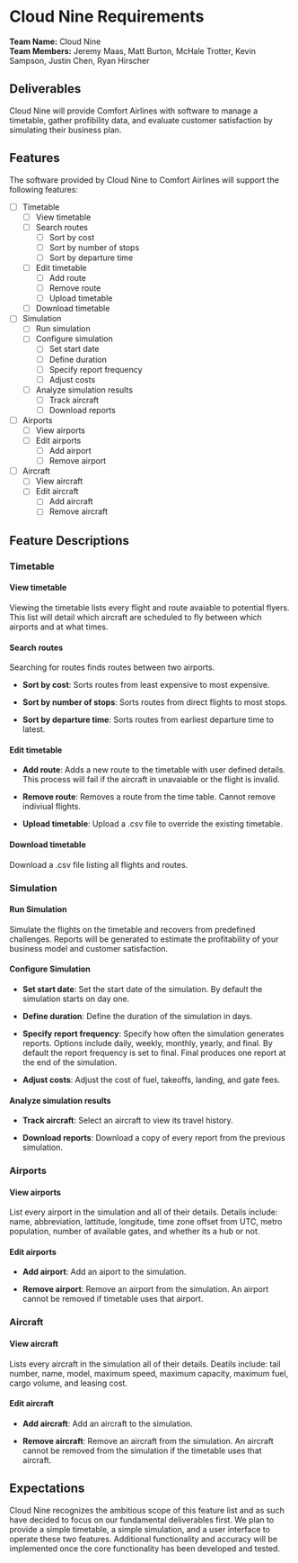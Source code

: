 # Cloud Nine Requirements

**Team Name:** Cloud Nine  
**Team Members:** Jeremy Maas, Matt Burton, McHale Trotter, Kevin Sampson, Justin Chen, Ryan Hirscher

## Deliverables

Cloud Nine will provide Comfort Airlines with software to manage a timetable, gather profibility data, and evaluate customer satisfaction by simulating their business plan.

## Features

The software provided by Cloud Nine to Comfort Airlines will support the following features:

- [ ] Timetable
  - [ ] View timetable
  - [ ] Search routes
    - [ ] Sort by cost
    - [ ] Sort by number of stops
    - [ ] Sort by departure time
  - [ ] Edit timetable
    - [ ] Add route
    - [ ] Remove route
    - [ ] Upload timetable
  - [ ] Download timetable
- [ ] Simulation
  - [ ] Run simulation
  - [ ] Configure simulation
    - [ ] Set start date
    - [ ] Define duration
    - [ ] Specify report frequency
    - [ ] Adjust costs
  - [ ] Analyze simulation results
    - [ ] Track aircraft
    - [ ] Download reports
- [ ] Airports
  - [ ] View airports
  - [ ] Edit airports
    - [ ] Add airport
    - [ ] Remove airport
- [ ] Aircraft
  - [ ] View aircraft
  - [ ] Edit aircraft
    - [ ] Add aircraft
    - [ ] Remove aircraft

## Feature Descriptions

### Timetable

#### View timetable

Viewing the timetable lists every flight and route avaiable to potential flyers. This list will detail which aircraft are scheduled to fly between which airports and at what times.

#### Search routes

Searching for routes finds routes between two airports.

- **Sort by cost**: Sorts routes from least expensive to most expensive.

- **Sort by number of stops**: Sorts routes from direct flights to most stops.

- **Sort by departure time**: Sorts routes from earliest departure time to latest.

#### Edit timetable

- **Add route**: Adds a new route to the timetable with user defined details. This process will fail if the aircraft in unavaiable or the flight is invalid.

- **Remove route**: Removes a route from the time table. Cannot remove indiviual flights.

- **Upload timetable**: Upload a .csv file to override the existing timetable.

#### Download timetable

Download a .csv file listing all flights and routes.

### Simulation

#### Run Simulation

Simulate the flights on the timetable and recovers from predefined challenges. Reports will be generated to estimate the profitability of your business model and customer satisfaction.

#### Configure Simulation

- **Set start date**: Set the start date of the simulation. By default the simulation starts on day one.

- **Define duration**: Define the duration of the simulation in days.

- **Specify report frequency**: Specify how often the simulation generates reports. Options include daily, weekly, monthly, yearly, and final. By default the report frequency is set to final. Final produces one report at the end of the simulation.

- **Adjust costs**: Adjust the cost of fuel, takeoffs, landing, and gate fees.

#### Analyze simulation results

- **Track aircraft**: Select an aircraft to view its travel history.

- **Download reports**: Download a copy of every report from the previous simulation.

### Airports

#### View airports

List every airport in the simulation and all of their details. Details include: name, abbreviation, lattitude, longitude, time zone offset from UTC, metro population, number of available gates, and whether its a hub or not.

#### Edit airports

- **Add airport**: Add an aiport to the simulation.

- **Remove airport**: Remove an airport from the simulation. An airport cannot be removed if timetable uses that airport.

### Aircraft

#### View aircraft

Lists every aircraft in the simulation all of their details. Deatils include: tail number, name, model, maximum speed, maximum capacity, maximum fuel, cargo volume, and leasing cost.

#### Edit aircraft

- **Add aircraft**: Add an aircraft to the simulation.

- **Remove aircraft**: Remove an aircraft from the simulation. An aircraft cannot be removed from the simulation if the timetable uses that aircraft.

## Expectations

Cloud Nine recognizes the ambitious scope of this feature list and as such have decided to focus on our fundamental deliverables first. We plan to provide a simple timetable, a simple simulation, and a user interface to operate these two features. Additional functionality and accuracy will be implemented once the core functionality has been developed and tested.

